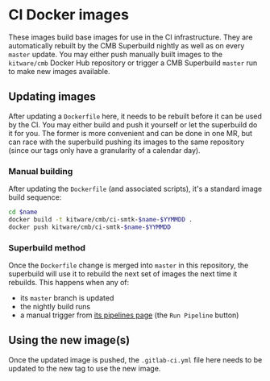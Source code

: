 # CI Docker images

These images build base images for use in the CI infrastructure. They are
automatically rebuilt by the CMB Superbuild nightly as well as on every
`master` update. You may either push manually built images to the `kitware/cmb`
Docker Hub repository or trigger a CMB Superbuild `master` run to make new
images available.

## Updating images

After updating a `Dockerfile` here, it needs to be rebuilt before it can be
used by the CI. You may either build and push it yourself or let the
superbuild do it for you. The former is more convenient and can be done in one
MR, but can race with the superbuild pushing its images to the same repository
(since our tags only have a granularity of a calendar day).

### Manual building

After updating the `Dockerfile` (and associated scripts), it's a standard image
build sequence:

```sh
cd $name
docker build -t kitware/cmb/ci-smtk-$name-$YYMMDD .
docker push kitware/cmb/ci-smtk-$name-$YYMMDD
```

### Superbuild method

Once the `Dockerfile` change is merged into `master` in this repository, the
superbuild will use it to rebuild the next set of images the next time it
rebuilds. This happens when any of:

  - its `master` branch is updated
  - the nightly build runs
  - a manual trigger from [its pipelines page][] (the `Run Pipeline` button)

## Using the new image(s)

Once the updated image is pushed, the `.gitlab-ci.yml` file here needs to be
updated to the new tag to use the new image.

[its pipelines page]: https://gitlab.kitware.com/cmb/cmb-superbuild/-/pipelines
